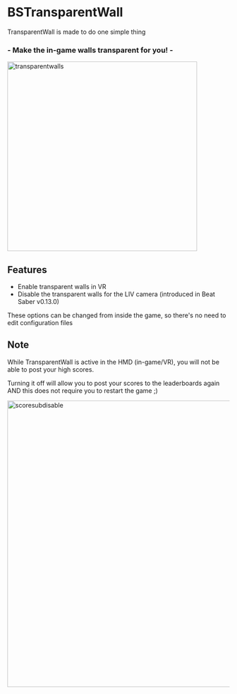 # BSTransparentWall
TransparentWall is made to do one simple thing
### - Make the in-game walls transparent for you! -
<p align="left">
  <img src="https://i.imgur.com/lCgqOtz.jpg" width="430" title="transparentwalls">
</p>

## Features
* Enable transparent walls in VR
* Disable the transparent walls for the LIV camera (introduced in Beat Saber v0.13.0)

These options can be changed from inside the game, so there's no need to edit configuration files

## Note
While TransparentWall is active in the HMD (in-game/VR), you will not be able to post your high scores.

Turning it off will allow you to post your scores to the leaderboards again AND this does not require you to restart the game ;)
<p align="left">
  <img src="https://i.imgur.com/gWxKjQK.jpg" width="650" title="scoresubdisable">
</p>
